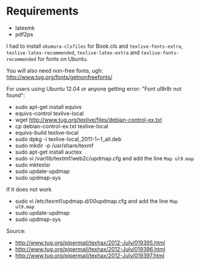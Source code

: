 # Requirements #

* latexmk
* pdf2ps

I had to install `okumura-clsfiles` for Book.cls  and `texlive-fonts-extra`, `texlive-latex-recommended`, `texlive-latex-extra` and `texlive-fonts-recommended` for fonts on Ubuntu.


You will also need non-free fonts, ugh: http://www.tug.org/fonts/getnonfreefonts/


For users using Ubuntu 12.04 or anyone getting error: "Font ul9r8r not found":
* sudo apt-get install equivs
* equivs-control texlive-local
* wget http://www.tug.org/texlive/files/debian-control-ex.txt
* cp debian-control-ex.txt texlive-local
* equivs-build texlive-local
* sudo dpkg -i texlive-local_2011-1~1_all.deb
* sudo mkdir -p /usr/share/texmf
* sudo apt-get install auctex
* sudo vi /var/lib/textmf/web2c/updmap.cfg and add the line `Map ul9.map`
* sudo mktexlsr
* sudo update-updmap
* sudo updmap-sys


If it does not work
* sudo vi /etc/texmf/updmap.d/00updmap.cfg  and add the line `Map ul9.map`
* sudo update-updmap 
* sudo updmap-sys

Source:
* http://www.tug.org/pipermail/texhax/2012-July/019395.html
* http://www.tug.org/pipermail/texhax/2012-July/019396.html
* http://www.tug.org/pipermail/texhax/2012-July/019397.html

